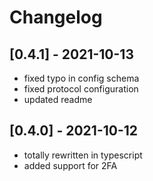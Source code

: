 # Changelog

## [0.4.1] - 2021-10-13
- fixed typo in config schema
- fixed protocol configuration
- updated readme

## [0.4.0] - 2021-10-12
- totally rewritten in typescript
- added support for 2FA
